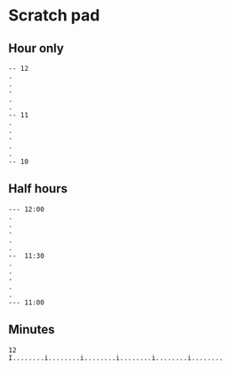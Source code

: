 # Scratch pad

Hour only
---------

    -- 12
    .
    .
    -
    .
    .
    -- 11
    .
    .
    -
    .
    .
    -- 10

Half hours
----------

    --- 12:00
    .
    .
    -
    .
    .
    --  11:30
    .
    .
    -
    .
    .
    --- 11:00

Minutes
-------

    12      
    I........i........i........i........i........i........
